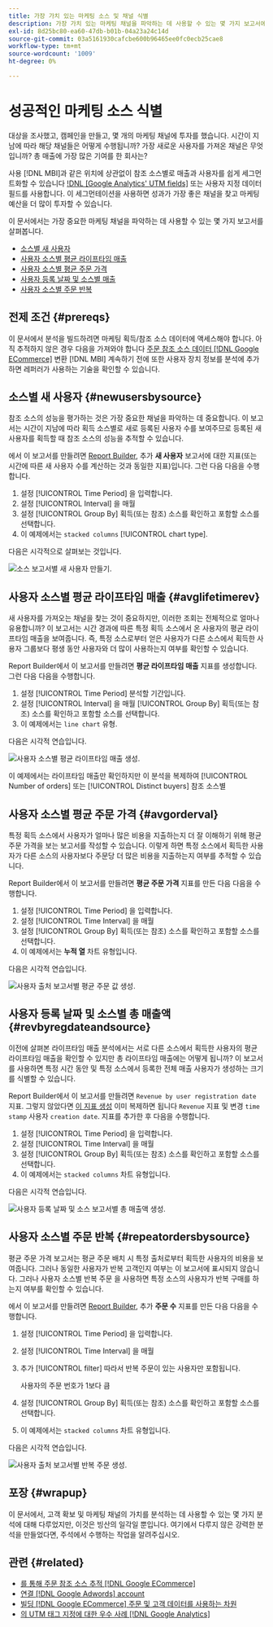 ```yaml
---
title: 가장 가치 있는 마케팅 소스 및 채널 식별
description: 가장 가치 있는 마케팅 채널을 파악하는 데 사용할 수 있는 몇 가지 보고서에 대해 알아봅니다.
exl-id: 8d25bc80-ea60-47db-b01b-04a23a24c14d
source-git-commit: 03a5161930cafcbe600b96465ee0fc0ecb25cae8
workflow-type: tm+mt
source-wordcount: '1009'
ht-degree: 0%

---
```


# 성공적인 마케팅 소스 식별

대상을 조사했고, 캠페인을 만들고, 몇 개의 마케팅 채널에 투자를 했습니다. 시간이 지남에 따라 해당 채널들은 어떻게 수행됩니까? 가장 새로운 사용자를 가져온 채널은 무엇입니까? 총 매출에 가장 많은 기여를 한 회사는?

사용 [!DNL MBI]과 같은 위치에 상관없이 참조 소스별로 매출과 사용자를 쉽게 세그먼트화할 수 있습니다 [!DNL [Google Analytics' UTM fields]](https://support.google.com/analytics/answer/1191184?hl=en) 또는 사용자 지정 데이터 필드를 사용합니다. 이 세그먼테이션을 사용하면 성과가 가장 좋은 채널을 찾고 마케팅 예산을 더 많이 투자할 수 있습니다.

이 문서에서는 가장 중요한 마케팅 채널을 파악하는 데 사용할 수 있는 몇 가지 보고서를 살펴봅니다.

* [소스별 새 사용자](#newusersbysource)
* [사용자 소스별 평균 라이프타임 매출](#avglifetimerev)
* [사용자 소스별 평균 주문 가격](#avgorderval)
* [사용자 등록 날짜 및 소스별 매출](#revbyregdateandsource)
* [사용자 소스별 주문 반복](#repeatordersbysource)

## 전제 조건 {#prereqs}

이 문서에서 분석을 빌드하려면 마케팅 획득/참조 소스 데이터에 액세스해야 합니다. 아직 추적하지 않은 경우 다음을 가져와야 합니다 [주문 참조 소스 데이터 [!DNL Google ECommerce]](../importing-data/integrations/google-ecommerce.md) 변환 [!DNL MBI] 계속하기 전에 또한 사용자 장치 정보를 분석에 추가하면 레퍼러가 사용하는 기술을 확인할 수 있습니다.

## 소스별 새 사용자 {#newusersbysource}

참조 소스의 성능을 평가하는 것은 가장 중요한 채널을 파악하는 데 중요합니다. 이 보고서는 시간이 지남에 따라 획득 소스별로 새로 등록된 사용자 수를 보여주므로 등록된 새 사용자를 획득할 때 참조 소스의 성능을 추적할 수 있습니다.

에서 이 보고서를 만들려면 [Report Builder](../../tutorials/using-visual-report-builder.md), 추가 **새 사용자** 보고서에 대한 지표(또는 시간에 따른 새 사용자 수를 계산하는 것과 동일한 지표)입니다. 그런 다음 다음을 수행합니다.

1. 설정 [!UICONTROL Time Period] 을 입력합니다.
1. 설정 [!UICONTROL Interval] 을 매월
1. 설정 [!UICONTROL Group By] 획득(또는 참조) 소스를 확인하고 포함할 소스를 선택합니다.
1. 이 예제에서는 `stacked columns` [!UICONTROL chart type].

다음은 시각적으로 살펴보는 것입니다.

![소스 보고서별 새 사용자 만들기.](../../assets/New_Users_by_source.gif)

## 사용자 소스별 평균 라이프타임 매출 {#avglifetimerev}

새 사용자를 가져오는 채널을 찾는 것이 중요하지만, 이러한 조회는 전체적으로 얼마나 유용합니까? 이 보고서는 시간 경과에 따른 특정 획득 소스에서 온 사용자의 평균 라이프타임 매출을 보여줍니다. 즉, 특정 소스로부터 얻은 사용자가 다른 소스에서 획득한 사용자 그룹보다 평생 동안 사용자와 더 많이 사용하는지 여부를 확인할 수 있습니다.

Report Builder에서 이 보고서를 만들려면 **평균 라이프타임 매출** 지표를 생성합니다. 그런 다음 다음을 수행합니다.

1. 설정 [!UICONTROL Time Period] 분석할 기간입니다.
1. 설정 [!UICONTROL Interval] 을 매월
   [!UICONTROL Group By] 획득(또는 참조) 소스를 확인하고 포함할 소스를 선택합니다.
1. 이 예제에서는 `line chart` 유형.

다음은 시각적 연습입니다.

![사용자 소스별 평균 라이프타임 매출 생성](../../assets/Lifetime_revenue_by_user_source.gif).

이 예제에서는 라이프타임 매출만 확인하지만 이 분석을 복제하여 [!UICONTROL Number of orders] 또는 [!UICONTROL Distinct buyers] 참조 소스별

## 사용자 소스별 평균 주문 가격 {#avgorderval}

특정 획득 소스에서 사용자가 얼마나 많은 비용을 지출하는지 더 잘 이해하기 위해 평균 주문 가격을 보는 보고서를 작성할 수 있습니다. 이렇게 하면 특정 소스에서 획득한 사용자가 다른 소스의 사용자보다 주문당 더 많은 비용을 지출하는지 여부를 추적할 수 있습니다.

Report Builder에서 이 보고서를 만들려면 **평균 주문 가격** 지표를 만든 다음 다음을 수행합니다.

1. 설정 [!UICONTROL Time Period] 을 입력합니다.
1. 설정 [!UICONTROL Time Interval] 을 매월
1. 설정 [!UICONTROL Group By] 획득(또는 참조) 소스를 확인하고 포함할 소스를 선택합니다.
1. 이 예제에서는 **누적 열** 차트 유형입니다.

다음은 시각적 연습입니다.

![사용자 출처 보고서별 평균 주문 값 생성.](../../assets/Average_order_value_by_source.gif)

## 사용자 등록 날짜 및 소스별 총 매출액 {#revbyregdateandsource}

이전에 살펴본 라이프타임 매출 분석에서는 서로 다른 소스에서 획득한 사용자의 평균 라이프타임 매출을 확인할 수 있지만 총 라이프타임 매출에는 어떻게 됩니까? 이 보고서를 사용하면 특정 시간 동안 및 특정 소스에서 등록한 전체 매출 사용자가 생성하는 크기를 식별할 수 있습니다.

Report Builder에서 이 보고서를 만들려면 `Revenue by user registration date` 지표. 그렇지 않았다면 [이 지표 생성](../../data-user/reports/ess-manage-data-metrics.md) 이미 복제하면 됩니다 `Revenue` 지표 및 변경 `time stamp` 사용자 `creation date`. 지표를 추가한 후 다음을 수행합니다.

1. 설정 [!UICONTROL Time Period] 을 입력합니다.
1. 설정 [!UICONTROL Time Interval] 을 매월
1. 설정 [!UICONTROL Group By] 획득(또는 참조) 소스를 확인하고 포함할 소스를 선택합니다.
1. 이 예제에서는 `stacked columns` 차트 유형입니다.

다음은 시각적 연습입니다.

![사용자 등록 날짜 및 소스 보고서별 총 매출액 생성.](../../assets/Revenue_by_user_registration_date_and_source.gif)

## 사용자 소스별 주문 반복 {#repeatordersbysource}

평균 주문 가격 보고서는 평균 주문 배치 시 특정 출처로부터 획득한 사용자의 비용을 보여줍니다. 그러나 동일한 사용자가 반복 고객인지 여부는 이 보고서에 표시되지 않습니다. 그러나 사용자 소스별 반복 주문 을 사용하면 특정 소스의 사용자가 반복 구매를 하는지 여부를 확인할 수 있습니다.

에서 이 보고서를 만들려면 [Report Builder](../../tutorials/using-visual-report-builder.md), 추가 **주문 수** 지표를 만든 다음 다음을 수행합니다.

1. 설정 [!UICONTROL Time Period] 을 입력합니다.
1. 설정 [!UICONTROL Time Interval] 을 매월
1. 추가 [!UICONTROL filter] 따라서 반복 주문이 있는 사용자만 포함됩니다.

   사용자의 주문 번호가 1보다 큼

1. 설정 [!UICONTROL Group By] 획득(또는 참조) 소스를 확인하고 포함할 소스를 선택합니다.
1. 이 예제에서는 `stacked columns` 차트 유형입니다.

다음은 시각적 연습입니다.

![사용자 출처 보고서별 반복 주문 생성.](../../assets/Repeat_orders_by_user_source.gif)


## 포장 {#wrapup}

이 문서에서, 고객 확보 및 마케팅 채널의 가치를 분석하는 데 사용할 수 있는 몇 가지 분석에 대해 다루었지만, 이것은 빙산의 일각일 뿐입니다. 여기에서 다루지 않은 강력한 분석을 만들었다면, 주석에서 수행하는 작업을 알려주십시오.

## 관련 {#related}

* [를 통해 주문 참조 소스 추적 [!DNL Google ECommerce]](../importing-data/integrations/google-ecommerce.md)
* [연결 [!DNL Google Adwords] account](../importing-data/integrations/google-adwords.md)
* [빌딩 [!DNL Google ECommerce] 주문 및 고객 데이터를 사용하는 차원](../data-warehouse-mgr/bldg-google-ecomm-dim.md)
* [의 UTM 태그 지정에 대한 우수 사례 [!DNL Google Analytics]](../../best-practices/utm-tagging-google.md)

